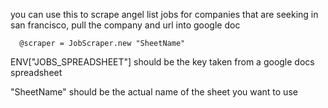 you can use this to scrape angel list jobs for companies that are seeking in san francisco, pull the company and url into google doc
```
  @scraper = JobScraper.new "SheetName"
```

ENV["JOBS_SPREADSHEET"] should be the key taken from a google docs spreadsheet 

"SheetName" should be the actual name of the sheet you want to use

